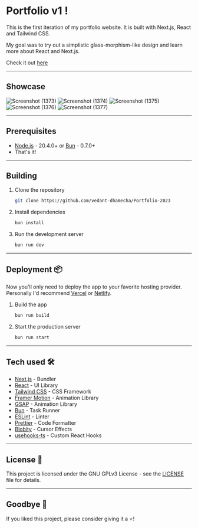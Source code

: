 # Portfolio v1 !

This is the first iteration of my portfolio website. It is built with Next.js, React and Tailwind CSS.

My goal was to try out a simplistic glass-morphism-like design and learn more about React and Next.js.

Check it out [here](https://portfolio-2023-silk-rho.vercel.app)

---

## Showcase
![Screenshot (1373)](https://github.com/vedant-dhamecha/Portfolio-2023/assets/105575987/10b7bc99-56a6-4f6d-8f5d-857185688527)
![Screenshot (1374)](https://github.com/vedant-dhamecha/Portfolio-2023/assets/105575987/0c248b04-9b99-45c8-b34e-fd231712575b)
![Screenshot (1375)](https://github.com/vedant-dhamecha/Portfolio-2023/assets/105575987/b35ea608-56b9-4ee8-b661-a340447a78c0)
![Screenshot (1376)](https://github.com/vedant-dhamecha/Portfolio-2023/assets/105575987/f99cfbca-2a33-462c-986e-053e425edf79)
![Screenshot (1377)](https://github.com/vedant-dhamecha/Portfolio-2023/assets/105575987/9a0f2976-c87c-4ab8-a90d-32057e2e7bd6)





---

## Prerequisites

- [Node.js](https://nodejs.org/en/) - 20.4.0+ or [Bun](https://bun.sh/) - 0.7.0+
- That's it!

---

## Building

1. Clone the repository

    ```bash
    git clone https://github.com/vedant-dhamecha/Portfolio-2023
    ```

2. Install dependencies

    ```bash
    bun install
    ```

3. Run the development server

    ```bash
    bun run dev
    ```

---

## Deployment 📦

Now you'll only need to deploy the app to your favorite hosting provider.
Personally I'd recommend [Vercel](https://vercel.com/) or [Netlify](https://www.netlify.com/).

1. Build the app

    ```bash
    bun run build
    ```

2. Start the production server

    ```bash
    bun run start
    ```

---

## Tech used 🛠️

- [Next.js](https://nextjs.org/) - Bundler
- [React](https://reactjs.org/) - UI Library
- [Tailwind CSS](https://tailwindcss.com/) - CSS Framework
- [Framer Motion](https://www.framer.com/motion/) - Animation Library
- [GSAP](https://greensock.com/gsap/) - Animation Library
- [Bun](https://bun.sh/) - Task Runner
- [ESLint](https://eslint.org/) - Linter
- [Prettier](https://prettier.io/) - Code Formatter
- [Blobity](https://blobity.dev/) - Cursor Effects
- [usehooks-ts](https://usehooks-ts.com/) - Custom React Hooks

---

## License 📄

This project is licensed under the GNU GPLv3 License - see the [LICENSE](LICENSE) file for details.

---

## Goodbye 👋

If you liked this project, please consider giving it a ⭐!
